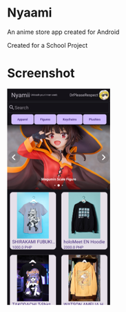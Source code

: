 # Nyaami
An anime store app created for Android

Created for a School Project

# Screenshot
<img src="https://github.com/DrPleaseRespect/NyaamiSchoolProject/blob/master/project_screenshot.png?raw=true" height=500/>

